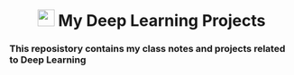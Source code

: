 <h1 align="center"> <img src="https://raw.githubusercontent.com/MartinHeinz/MartinHeinz/master/wave.gif" width="30px"> My Deep Learning Projects</h1>  

<h3> This reposistory contains my class notes and projects related to Deep Learning </h3>
